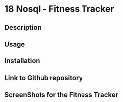 # 18 Nosql - Fitness Tracker

## Description

## Usage

## Installation 

## Link to Github repository

## ScreenShots for the Fitness Tracker
